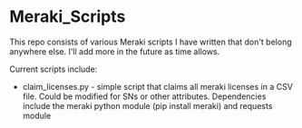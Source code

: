 # Meraki_Scripts

This repo consists of various Meraki scripts I have written that don't belong anywhere else.  I'll add more in the future as time allows.

Current scripts include:

* claim_licenses.py - simple script that claims all meraki licenses in a CSV file.  Could be modified for SNs or other attributes.  Dependencies include the meraki python module (pip install meraki) and requests module